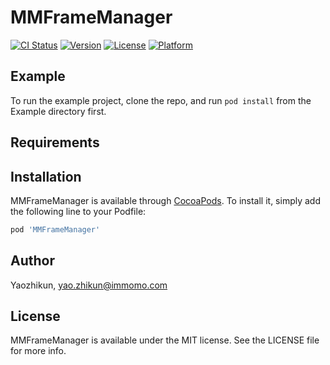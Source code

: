 # MMFrameManager

[![CI Status](https://img.shields.io/travis/Yaozhikun/MMFrameManager.svg?style=flat)](https://travis-ci.org/Yaozhikun/MMFrameManager)
[![Version](https://img.shields.io/cocoapods/v/MMFrameManager.svg?style=flat)](https://cocoapods.org/pods/MMFrameManager)
[![License](https://img.shields.io/cocoapods/l/MMFrameManager.svg?style=flat)](https://cocoapods.org/pods/MMFrameManager)
[![Platform](https://img.shields.io/cocoapods/p/MMFrameManager.svg?style=flat)](https://cocoapods.org/pods/MMFrameManager)

## Example

To run the example project, clone the repo, and run `pod install` from the Example directory first.

## Requirements

## Installation

MMFrameManager is available through [CocoaPods](https://cocoapods.org). To install
it, simply add the following line to your Podfile:

```ruby
pod 'MMFrameManager'
```

## Author

Yaozhikun, yao.zhikun@immomo.com

## License

MMFrameManager is available under the MIT license. See the LICENSE file for more info.
